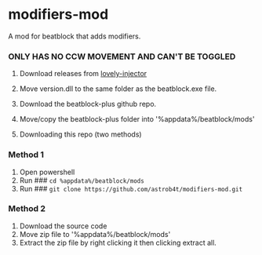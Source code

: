 # modifiers-mod
A mod for beatblock that adds modifiers.
### ONLY HAS NO CCW MOVEMENT AND CAN'T BE TOGGLED

1. Download releases from [lovely-injector](https://github.com/Speretta/lovely-injector/releases/tag/v0.5.0-beta7)
2. Move version.dll to the same folder as the beatblock.exe file.

3. Download the beatblock-plus github repo.
4. Move/copy the beatblock-plus folder into '%appdata%/beatblock/mods'

5. Downloading this repo (two methods)

### Method 1
1. Open powershell
2. Run ###
   `cd %appdata%/beatblock/mods`
3. Run ###
   `git clone https://github.com/astrob4t/modifiers-mod.git`

### Method 2
1. Download the source code
2. Move zip file to '%appdata%/beatblock/mods'
3. Extract the zip file by right clicking it then clicking extract all.
